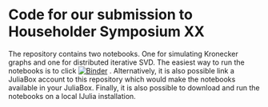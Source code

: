 # Code for our submission to Householder Symposium XX

The repository contains two notebooks. One for simulating Kronecker graphs and one for distributed iterative SVD. The easiest way to run the notebooks is to click [![Binder](http://mybinder.org/badge.svg)](http://mybinder.org:/repo/andreasnoack/hhxx)
. Alternatively, it is also possible link a JuliaBox account to this repository which would make the notebooks available in your JuliaBox. Finally, it is also possible to download and run the notebooks on a local IJulia installation.
